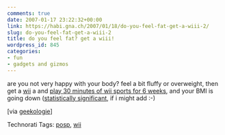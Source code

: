 ```yaml
---
comments: true
date: 2007-01-17 23:22:32+00:00
link: https://habi.gna.ch/2007/01/18/do-you-feel-fat-get-a-wiii-2/
slug: do-you-feel-fat-get-a-wiii-2
title: do you feel fat? get a wiii!
wordpress_id: 845
categories:
- fun
- gadgets and gizmos
---
```


are you not very happy with your body? feel a bit fluffy or overweight, then get a [wii](http://wii.com/) a and [play 30 minutes of wii sports for 6 weeks](http://wiinintendo.net/2007/01/15/wii-sports-experiment-results/), and your BMI is going down ([statistically significant](https://habi.gna.ch/2007/01/09/omg/), if i might add :-)

[via [geekologie](http://geekologie.com/2007/01/the_wii_sports_experiment.php)]



Technorati Tags: [posp](http://www.technorati.com/tag/posp), [wii](http://www.technorati.com/tag/wii)
